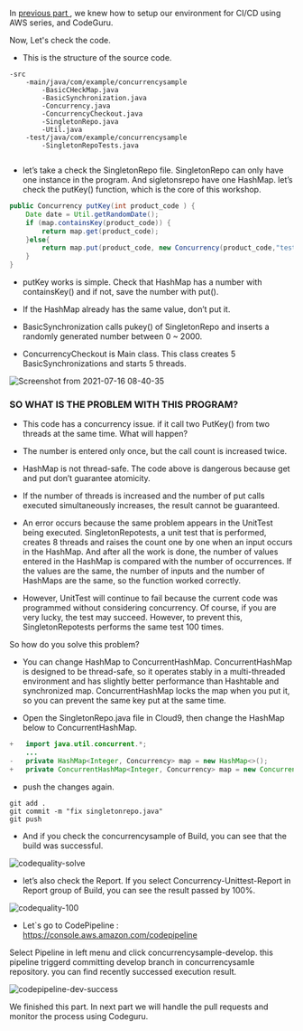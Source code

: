 
In <a href="https://dev.to/awsmenacommunity/aws-ci-cd-pipeline-with-codeguru-unittest-part-i-i4o"> previous part </a> , we knew how to setup our environment for CI/CD using AWS series, and CodeGuru. 

Now, Let's check the code. 

- This is the structure of the source code.

```
-src
    -main/java/com/example/concurrencysample
        -BasicCHeckMap.java
        -BasicSynchronization.java
        -Concurrency.java
        -ConcurrencyCheckout.java
        -SingletonRepo.java
        -Util.java
    -test/java/com/example/concurrencysample
        -SingletonRepoTests.java


```


- let’s take a check the SingletonRepo file. SingletonRepo can only have one instance in the program. And sigletonsrepo have one HashMap. let’s check the putKey() function, which is the core of this workshop. 

```java
public Concurrency putKey(int product_code ) {           
    Date date = Util.getRandomDate();
    if (map.containsKey(product_code)) {
        return map.get(product_code);
    }else{
        return map.put(product_code, new Concurrency(product_code,"test" , date));
    }   
}


```

- putKey works is simple. Check that HashMap has a number with containsKey() and if not, save the number with put(). 
- If the HashMap already has the same value, don’t put it.

- BasicSynchronization calls pukey() of SingletonRepo and inserts a randomly generated number between 0 ~ 2000.
- ConcurrencyCheckout is Main class. This class creates 5 BasicSynchronizations and starts 5 threads.

![Screenshot from 2021-07-16 08-40-35](https://user-images.githubusercontent.com/23625821/125903682-aacacecb-f5ab-45d3-9ba6-e25d760508e7.png)


### SO WHAT IS THE PROBLEM WITH THIS PROGRAM? 

- This code has a concurrency issue. if it call two PutKey() from two threads at the same time. What will happen?


- The number is entered only once, but the call count is increased twice.

- HashMap is not thread-safe. The code above is dangerous because get and put don’t guarantee atomicity.

- If the number of threads is increased and the number of put calls executed simultaneously increases, the result cannot be guaranteed.

- An error occurs because the same problem appears in the UnitTest being executed. SingletonRepotests, a unit test that is performed, creates 8 threads and raises the count one by one when an input occurs in the HashMap. And after all the work is done, the number of values entered in the HashMap is compared with the number of occurrences. If the values are the same, the number of inputs and the number of HashMaps are the same, so the function worked correctly.

- However, UnitTest will continue to fail because the current code was programmed without considering concurrency. Of course, if you are very lucky, the test may succeed. However, to prevent this, SingletonRepotests performs the same test 100 times.

So how do you solve this problem?

- You can change HashMap to ConcurrentHashMap. ConcurrentHashMap is designed to be thread-safe, so it operates stably in a multi-threaded environment and has slightly better performance than Hashtable and synchronized map. ConcurrentHashMap locks the map when you put it, so you can prevent the same key put at the same time.

- Open the SingletonRepo.java file in Cloud9, then change the HashMap below to ConcurrentHashMap.

```java
+   import java.util.concurrent.*;
    ...
-   private HashMap<Integer, Concurrency> map = new HashMap<>();
+   private ConcurrentHashMap<Integer, Concurrency> map = new ConcurrentHashMap<>();
```

- push the changes again.

```
git add .
git commit -m "fix singletonrepo.java"
git push
```
- And if you check the concurrencysample of Build, you can see that the build was successful. 

![codequality-solve](https://user-images.githubusercontent.com/23625821/125905251-b554def6-9a53-4f87-8206-4ae54d663fed.png)

- let’s also check the Report. If you select Concurrency-Unittest-Report in Report group of Build, you can see the result passed by 100%.

![codequality-100](https://user-images.githubusercontent.com/23625821/125905288-54a27b2c-6ff4-4b41-8657-1e7f381767ab.png)

- Let`s go to CodePipeline : https://console.aws.amazon.com/codepipeline

Select Pipeline in left menu and click concurrencysample-develop. this pipeline triggerd committing develop branch in concurrencysamle repository. you can find recently successed execution result.

![codepipeline-dev-success](https://user-images.githubusercontent.com/23625821/125905320-9312953c-93cd-4012-a750-89ca67b1ded7.png)


We finished this part. In next part we will handle the pull requests and monitor the process using Codeguru. 


